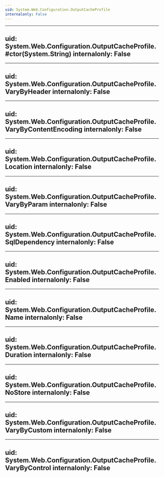 ```yaml
---
uid: System.Web.Configuration.OutputCacheProfile
internalonly: False
---
```


---
uid: System.Web.Configuration.OutputCacheProfile.#ctor(System.String)
internalonly: False
---

---
uid: System.Web.Configuration.OutputCacheProfile.VaryByHeader
internalonly: False
---

---
uid: System.Web.Configuration.OutputCacheProfile.VaryByContentEncoding
internalonly: False
---

---
uid: System.Web.Configuration.OutputCacheProfile.Location
internalonly: False
---

---
uid: System.Web.Configuration.OutputCacheProfile.VaryByParam
internalonly: False
---

---
uid: System.Web.Configuration.OutputCacheProfile.SqlDependency
internalonly: False
---

---
uid: System.Web.Configuration.OutputCacheProfile.Enabled
internalonly: False
---

---
uid: System.Web.Configuration.OutputCacheProfile.Name
internalonly: False
---

---
uid: System.Web.Configuration.OutputCacheProfile.Duration
internalonly: False
---

---
uid: System.Web.Configuration.OutputCacheProfile.NoStore
internalonly: False
---

---
uid: System.Web.Configuration.OutputCacheProfile.VaryByCustom
internalonly: False
---

---
uid: System.Web.Configuration.OutputCacheProfile.VaryByControl
internalonly: False
---
